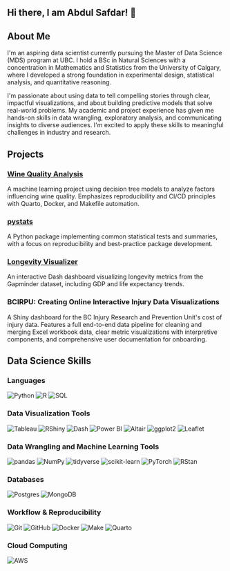 ## Hi there, I am Abdul Safdar! 👋

## About Me

I'm an aspiring data scientist currently pursuing the Master of Data Science (MDS) program at UBC. I hold a BSc in Natural Sciences with a concentration in Mathematics and Statistics from the University of Calgary, where I developed a strong foundation in experimental design, statistical analysis, and quantitative reasoning.

I'm passionate about using data to tell compelling stories through clear, impactful visualizations, and about building predictive models that solve real-world problems. My academic and project experience has given me hands-on skills in data wrangling, exploratory analysis, and communicating insights to diverse audiences. I'm excited to apply these skills to meaningful challenges in industry and research.


## Projects

### [Wine Quality Analysis](https://github.com/AbdulSafdar/522_group_38_project)

A machine learning project using decision tree models to analyze factors influencing wine quality. Emphasizes reproducibility and CI/CD principles with Quarto, Docker, and Makefile automation.

### [pystats](https://github.com/AbdulSafdar/Group24-pystats)

A Python package implementing common statistical tests and summaries, with a focus on reproducibility and best-practice package development.

### [Longevity Visualizer](https://github.com/UBC-MDS/DSCI-532_2025_16_LongevityVisualizer)

An interactive Dash dashboard visualizing longevity metrics from the Gapminder dataset, including GDP and life expectancy trends.

### BCIRPU: Creating Online Interactive Injury Data Visualizations

A Shiny dashboard for the BC Injury Research and Prevention Unit's cost of injury data. Features a full end-to-end data pipeline for cleaning and merging Excel workbook data, clear metric visualizations with interpretive components, and comprehensive user documentation for onboarding.

## Data Science Skills

### Languages
![Python](https://img.shields.io/badge/Python-3776AB?style=flat&logo=python&logoColor=white)
![R](https://img.shields.io/badge/R-276DC3?style=flat&logo=r&logoColor=white)
![SQL](https://img.shields.io/badge/SQL-4479A1?style=flat&logo=sqlite&logoColor=white)


### Data Visualization Tools
![Tableau](https://img.shields.io/badge/Tableau-E97627?style=flat&logo=tableau&logoColor=white)
![RShiny](https://img.shields.io/badge/RShiny-276DC3?style=flat&logo=r&logoColor=white)
![Dash](https://img.shields.io/badge/Dash-003366?style=flat&logo=plotly&logoColor=white)
![Power BI](https://img.shields.io/badge/Power%20BI-F2C811?style=flat&logo=powerbi&logoColor=black)
![Altair](https://img.shields.io/badge/Altair-1F77B4?style=flat)
![ggplot2](https://img.shields.io/badge/ggplot2-276DC3?style=flat&logo=r&logoColor=white)
![Leaflet](https://img.shields.io/badge/Leaflet-199900?style=flat&logo=leaflet&logoColor=white)

### Data Wrangling and Machine Learning Tools
![pandas](https://img.shields.io/badge/pandas-150458?style=flat&logo=pandas&logoColor=white)
![NumPy](https://img.shields.io/badge/NumPy-013243?style=flat&logo=numpy&logoColor=white)
![tidyverse](https://img.shields.io/badge/tidyverse-276DC3?style=flat&logo=r&logoColor=white)
![scikit-learn](https://img.shields.io/badge/scikit--learn-F7931E?style=flat&logo=scikit-learn&logoColor=white)
![PyTorch](https://img.shields.io/badge/PyTorch-EE4C2C?style=flat&logo=pytorch&logoColor=white)
![RStan](https://img.shields.io/badge/RStan-276DC3?style=flat&logo=r&logoColor=white)


### Databases
![Postgres](https://img.shields.io/badge/Postgres-336791?style=flat&logo=postgresql&logoColor=white)
![MongoDB](https://img.shields.io/badge/MongoDB-47A248?style=flat&logo=mongodb&logoColor=white)

### Workflow & Reproducibility
![Git](https://img.shields.io/badge/Git-F05032?style=flat&logo=git&logoColor=white)
![GitHub](https://img.shields.io/badge/GitHub-181717?style=flat&logo=github&logoColor=white)
![Docker](https://img.shields.io/badge/Docker-2496ED?style=flat&logo=docker&logoColor=white)
![Make](https://img.shields.io/badge/Makefile-1572B6?style=flat)
![Quarto](https://img.shields.io/badge/Quarto-3F4F75?style=flat)

### Cloud Computing
![AWS](https://img.shields.io/badge/AWS-FF9900?style=flat&logo=amazonaws&logoColor=white)
